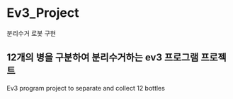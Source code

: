# Ev3_Project
분리수거 로봇 구현

## 12개의 병을 구분하여 분리수거하는 ev3 프로그램 프로젝트
Ev3 program project to separate and collect 12 bottles
